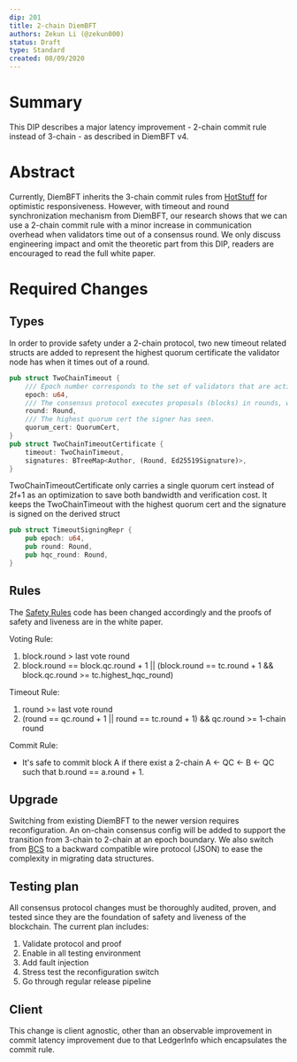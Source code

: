 ```yaml
---
dip: 201
title: 2-chain DiemBFT
authors: Zekun Li (@zekun000)
status: Draft
type: Standard
created: 08/09/2020
---
```


# Summary

This DIP describes a major latency improvement - 2-chain commit rule instead of 3-chain - as described in  DiemBFT v4.

# Abstract

Currently, DiemBFT inherits the 3-chain commit rules from [HotStuff](https://dl.acm.org/doi/pdf/10.1145/3293611.3331591) for optimistic responsiveness. However, with timeout
and round synchronization mechanism from DiemBFT, our research shows that we can use a 2-chain commit rule with a minor increase in communication overhead when validators time out of a consensus round.
We only discuss engineering impact and omit the theoretic part from this DIP, readers are encouraged to read the full white paper.

# Required Changes

## Types
In order to provide safety under a 2-chain protocol, two new timeout related structs are added to represent the highest quorum certificate the validator node has when it times out of a round.

```rust
pub struct TwoChainTimeout {
    /// Epoch number corresponds to the set of validators that are active for this round.
    epoch: u64,
    /// The consensus protocol executes proposals (blocks) in rounds, which monotonically increase per epoch.
    round: Round,
    /// The highest quorum cert the signer has seen.
    quorum_cert: QuorumCert,
}
pub struct TwoChainTimeoutCertificate {
    timeout: TwoChainTimeout,
    signatures: BTreeMap<Author, (Round, Ed25519Signature)>,
}
```

TwoChainTimeoutCertificate only carries a single quorum cert instead of 2f+1 as an optimization to save both bandwidth and verification cost.
It keeps the TwoChainTimeout with the highest quorum cert and the signature is signed on the derived struct
```rust
pub struct TimeoutSigningRepr {
    pub epoch: u64,
    pub round: Round,
    pub hqc_round: Round,
}
```

## Rules
The [Safety Rules](https://github.com/diem/diem/tree/main/consensus/safety-rules) code has been changed accordingly and the proofs of safety and liveness are in the white paper.

Voting Rule:
1. block.round > last vote round
2. block.round == block.qc.round + 1 || (block.round == tc.round + 1 && block.qc.round >= tc.highest_hqc_round)

Timeout Rule:
1. round >= last vote round
2. (round == qc.round + 1 || round == tc.round + 1) && qc.round >= 1-chain round

Commit Rule:
 - It's safe to commit block A if there exist a 2-chain A <- QC <- B <- QC  such that b.round == a.round + 1.

## Upgrade
Switching from existing DiemBFT to the newer version requires reconfiguration. An on-chain consensus config will be added to support the transition from 3-chain to 2-chain at an epoch boundary. 
We also switch from [BCS](https://github.com/diem/bcs) to a backward compatible wire protocol (JSON) to ease the complexity in migrating data structures.

## Testing plan
All consensus protocol changes must be thoroughly audited, proven, and tested since they are the foundation of safety and liveness of the blockchain. The current plan includes:
1. Validate protocol and proof 
2. Enable in all testing environment
3. Add fault injection
4. Stress test the reconfiguration switch
5. Go through regular release pipeline

## Client

This change is client agnostic, other than an observable improvement in commit latency improvement due to that LedgerInfo which encapsulates the commit rule.
